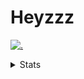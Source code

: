 # Heyzzz  

[![.](https://skillicons.dev/icons?i=js,ts,nextjs,nestjs,mongodb)](https://skillicons.dev)  

<details>
<summary>Stats</summary
<!--START_SECTION:waka-->

```txt
TypeScript    12 hrs 45 mins  ████████████████████░░░░░   80.51 %
JSON          1 hr 44 mins    ██▓░░░░░░░░░░░░░░░░░░░░░░   11.04 %
TSConfig      24 mins         ▓░░░░░░░░░░░░░░░░░░░░░░░░   02.58 %
Rust          21 mins         ▓░░░░░░░░░░░░░░░░░░░░░░░░   02.26 %
CSS           13 mins         ▒░░░░░░░░░░░░░░░░░░░░░░░░   01.46 %
```

<!--END_SECTION:waka-->
</details>
